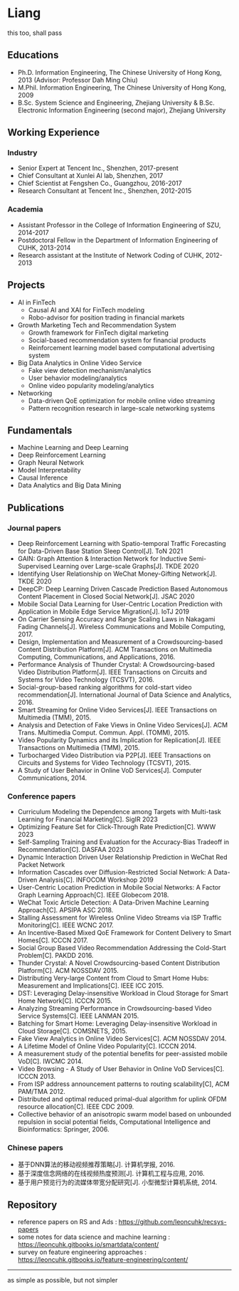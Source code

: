 # Liang
this too, shall pass



## Educations

* Ph.D. Information Engineering, The Chinese University of Hong Kong, 2013 (Advisor: Professor Dah Ming Chiu)
* M.Phil. Information Engineering, The Chinese University of Hong Kong, 2009
* B.Sc. System Science and Engineering, Zhejiang University & B.Sc. Electronic Information Engineering (second major), Zhejiang University



## Working Experience

### Industry

* Senior Expert at Tencent Inc., Shenzhen, 2017-present
* Chief Consultant at Xunlei AI lab, Shenzhen, 2017
* Chief Scientist at Fengshen Co., Guangzhou, 2016-2017
* Research Consultant at Tencent Inc., Shenzhen, 2012-2015

### Academia

* Assistant Professor in the College of Information Engineering of SZU, 2014-2017
* Postdoctoral Fellow in the Department of Information Engineering of CUHK, 2013-2014
* Research assistant at the Institute of Network Coding of CUHK, 2012-2013




## Projects

* AI in FinTech
  * Causal AI and XAI for FinTech modeling
  * Robo-advisor for position trading in financial markets
* Growth Marketing Tech and Recommendation System
  * Growth framework for FinTech digital marketing
  * Social-based recommendation system for financial products
  * Reinforcement learning model based computational advertising system
* Big Data Analytics in Online Video Service
  * Fake view detection mechanism/analytics
  * User behavior modeling/analytics
  * Online video popularity modeling/analytics
* Networking
  * Data-driven QoE optimization for mobile online video streaming
  * Pattern recognition research in large-scale networking systems




## Fundamentals

* Machine Learning and Deep Learning
* Deep Reinforcement Learning
* Graph Neural Network
* Model Interpretability
* Causal Inference
* Data Analytics and Big Data Mining



## Publications

### Journal papers

* Deep Reinforcement Learning with Spatio-temporal Traffic Forecasting for Data-Driven Base Station Sleep Control[J]. ToN 2021
* GAIN: Graph Attention & Interaction Network for Inductive Semi-Supervised Learning over Large-scale Graphs[J]. TKDE 2020
* Identifying User Relationship on WeChat Money-Gifting Network[J]. TKDE 2020
* DeepCP: Deep Learning Driven Cascade Prediction Based Autonomous Content Placement in Closed Social Network[J]. JSAC 2020
* Mobile Social Data Learning for User-Centric Location Prediction with Application in Mobile Edge Service Migration[J]. IoTJ 2019
* On Carrier Sensing Accuracy and Range Scaling Laws in Nakagami Fading Channels[J]. Wireless Communications and Mobile Computing, 2017.
* Design, Implementation and Measurement of a Crowdsourcing-based Content Distribution Platform[J]. ACM Transactions on Multimedia Computing, Communications, and Applications, 2016.
* Performance Analysis of Thunder Crystal: A Crowdsourcing-based Video Distribution Platform[J]. IEEE Transactions on Circuits and Systems for Video Technology (TCSVT), 2016.
* Social-group-based ranking algorithms for cold-start video recommendation[J]. International Journal of Data Science and Analytics, 2016.
* Smart Streaming for Online Video Services[J]. IEEE Transactions on Multimedia (TMM), 2015.
* Analysis and Detection of Fake Views in Online Video Services[J]. ACM Trans. Multimedia Comput. Commun. Appl. (TOMM), 2015.
* Video Popularity Dynamics and its Implication for Replication[J]. IEEE Transactions on Multimedia (TMM), 2015.
* Turbocharged Video Distribution via P2P[J]. IEEE Transactions on Circuits and Systems for Video Technology (TCSVT), 2015. 
* A Study of User Behavior in Online VoD Services[J]. Computer Communications, 2014.


### Conference papers
* Curriculum Modeling the Dependence among Targets with Multi-task Learning for Financial Marketing[C]. SigIR 2023
* Optimizing Feature Set for Click-Through Rate Prediction[C]. WWW 2023
* Self-Sampling Training and Evaluation for the Accuracy-Bias Tradeoff in Recommendation[C]. DASFAA 2023
* Dynamic Interaction Driven User Relationship Prediction in WeChat Red Packet Network
* Information Cascades over Diffusion-Restricted Social Network: A Data-Driven Analysis[C]. INFOCOM Workshop 2019
* User-Centric Location Prediction in Mobile Social Networks: A Factor Graph Learning Approach[C]. IEEE Globecom 2018.
* WeChat Toxic Article Detection: A Data-Driven Machine Learning Approach[C]. APSIPA ASC 2018.
* Stalling Assessment for Wireless Online Video Streams via ISP Traffic Monitoring[C]. IEEE WCNC 2017.
* An Incentive-Based Mixed QoE Framework for Content Delivery to Smart Homes[C]. ICCCN 2017.
* Social Group Based Video Recommendation Addressing the Cold-Start Problem[C]. PAKDD 2016.
* Thunder Crystal: A Novel Crowdsourcing-based Content Distribution Platform[C]. ACM NOSSDAV 2015.
* Distributing Very-large Content from Cloud to Smart Home Hubs: Measurement and Implications[C]. IEEE ICC 2015.
* DST: Leveraging Delay-insensitive Workload in Cloud Storage for Smart Home Network[C]. ICCCN 2015.
* Analyzing Streaming Performance in Crowdsourcing-based Video Service Systems[C]. IEEE LANMAN 2015.
* Batching for Smart Home: Leveraging Delay-insensitive Workload in Cloud Storage[C]. COMSNETS, 2015.
* Fake View Analytics in Online Video Services[C]. ACM NOSSDAV 2014.
* A Lifetime Model of Online Video Popularity[C]. ICCCN 2014.
* A measurement study of the potential benefits for peer-assisted mobile VoD[C]. IWCMC 2014.
* Video Browsing - A Study of User Behavior in Online VoD Services[C]. ICCCN 2013.
* From ISP address announcement patterns to routing scalability[C], ACM PAM/TMA 2012.
* Distributed and optimal reduced primal-dual algorithm for uplink OFDM resource allocation[C]. IEEE CDC 2009.
* Collective behavior of an anisotropic swarm model based on unbounded repulsion in social potential fields, Computational Intelligence and Bioinformatics: Springer, 2006.

### Chinese papers
* 基于DNN算法的移动视频推荐策略[J]. 计算机学报, 2016.
* 基于深度信念网络的在线视频热度预测[J]. 计算机工程与应用, 2016.
* 基于用户预览行为的流媒体带宽分配研究[J]. 小型微型计算机系统, 2014.




## Repository

* reference papers on RS and Ads : https://github.com/leoncuhk/recsys-papers
* some notes for data science and machine learning : https://leoncuhk.gitbooks.io/smartdata/content/
* survey on feature engineering approaches : https://leoncuhk.gitbooks.io/feature-engineering/content/





---

as simple as possible, but not simpler
